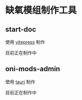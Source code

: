 # 缺氧模组制作工具

## start-doc

使用 [vitepress](vitepress.dev) 制作

目前正在制作中

## oni-mods-admin

使用 [tauri](tauri.app) 制作

目前正在制作中